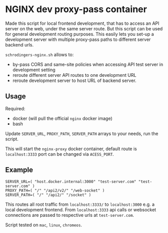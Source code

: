 # NGINX dev proxy-pass container

Made this script for local frontend development, that has to access an API server on the web, under the same server route. But this script can be used for general development routing purposes.
This easily lets you set-up a development server with multiple proxy-pass paths to different server backend urls.

`schrodingers-nginx.sh` allows to:

- by-pass CORS and same-site policies when accessing API test server in development setting
- reroute different server API routes to one development URL
- reroute development server to host URL of backend server.


## Usage

Required:

- docker (will pull the official `nginx` docker image)
- bash

Update `SERVER_URL`, `PROXY_PATH`, `SERVER_PATH` arrays to your needs, run the script.

This will start the `nginx-proxy` docker container, default route is `localhost:3333` port can be changed via `ACESS_PORT`.

## Example

```
SERVER_URL=( "host.docker.internal:3000" "test-server.com" "test-server.com" )
PROXY_PATH=( "/" "/api2/v2/" "/web-socket" )
SERVER_PATH=( "/" "/api2/" "/socket" )
```

This routes all root traffic from `localhost:3333/` to `localhost:3000` e.g. a local development frontend. From `localhost:3333` api calls or websocket connections are passed to respective urls at `test-server.com`.

Script tested on `mac`, `linux`, `chromeos`.